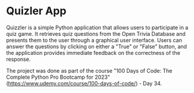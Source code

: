 <h1>Quizler App</h1>

Quizzler is a simple Python application that allows users to participate in a quiz game. It retrieves quiz questions from the Open Trivia Database and presents them to the user through a graphical user interface. Users can answer the questions by clicking on either a "True" or "False" button, and the application provides immediate feedback on the correctness of the response.

The project was done as part of the course "100 Days of Code: The Complete Python Pro Bootcamp for 2023" (https://www.udemy.com/course/100-days-of-code/) - Day 34.